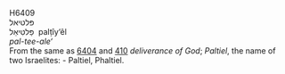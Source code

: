 <body>
  <p>H6409<br>  פּלטיאל  <br> פַּלטִּיאֵל  ‎  palṭı̂y‘êl  <br><i>pal-tee-ale‘ </i><br>From the same as <a href="h6404.htm">6404</a> and <a href="h0410.htm">410</a>  <i>deliverance</i> <i>of</i> <i>God</i>; <i>Paltiel</i>, the name of two Israelites: - Paltiel, Phaltiel.<br></p>
 </body>